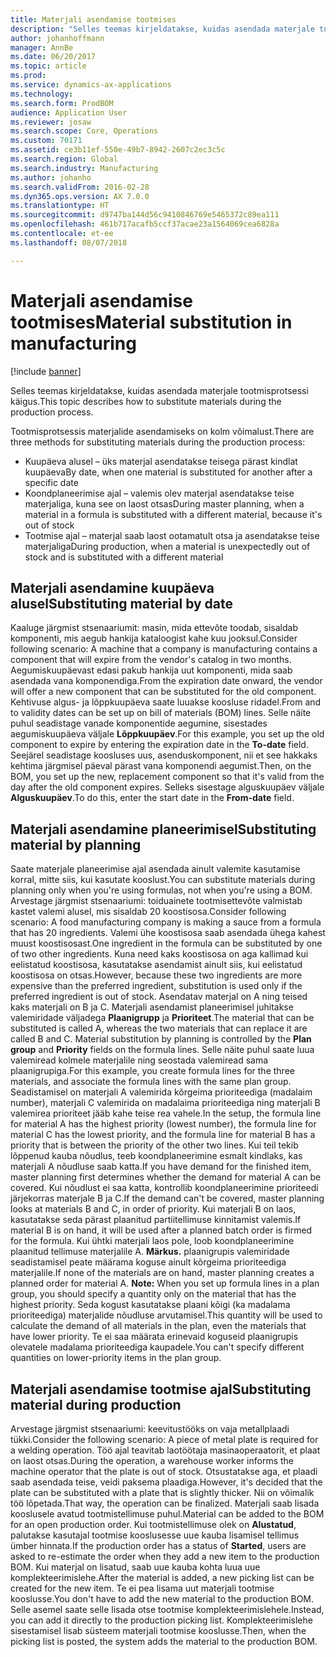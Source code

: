 ```yaml
---
title: Materjali asendamise tootmises
description: "Selles teemas kirjeldatakse, kuidas asendada materjale tootmisprotsessi käigus."
author: johanhoffmann
manager: AnnBe
ms.date: 06/20/2017
ms.topic: article
ms.prod: 
ms.service: dynamics-ax-applications
ms.technology: 
ms.search.form: ProdBOM
audience: Application User
ms.reviewer: josaw
ms.search.scope: Core, Operations
ms.custom: 70171
ms.assetid: ce3b11ef-550e-49b7-8942-2607c2ec3c5c
ms.search.region: Global
ms.search.industry: Manufacturing
ms.author: johanho
ms.search.validFrom: 2016-02-28
ms.dyn365.ops.version: AX 7.0.0
ms.translationtype: HT
ms.sourcegitcommit: d9747ba144d56c9410846769e5465372c89ea111
ms.openlocfilehash: 461b717acafb5ccf37acae23a1564069cea6828a
ms.contentlocale: et-ee
ms.lasthandoff: 08/07/2018

---
```


# <a name="material-substitution-in-manufacturing"></a><span data-ttu-id="7f3da-103">Materjali asendamise tootmises</span><span class="sxs-lookup"><span data-stu-id="7f3da-103">Material substitution in manufacturing</span></span>

[!include [banner](../includes/banner.md)]

<span data-ttu-id="7f3da-104">Selles teemas kirjeldatakse, kuidas asendada materjale tootmisprotsessi käigus.</span><span class="sxs-lookup"><span data-stu-id="7f3da-104">This topic describes how to substitute materials during the production process.</span></span> 

<span data-ttu-id="7f3da-105">Tootmisprotsessis materjalide asendamiseks on kolm võimalust.</span><span class="sxs-lookup"><span data-stu-id="7f3da-105">There are three methods for substituting materials during the production process:</span></span>

-   <span data-ttu-id="7f3da-106">Kuupäeva alusel – üks materjal asendatakse teisega pärast kindlat kuupäeva</span><span class="sxs-lookup"><span data-stu-id="7f3da-106">By date, when one material is substituted for another after a specific date</span></span>
-   <span data-ttu-id="7f3da-107">Koondplaneerimise ajal – valemis olev materjal asendatakse teise materjaliga, kuna see on laost otsas</span><span class="sxs-lookup"><span data-stu-id="7f3da-107">During master planning, when a material in a formula is substituted with a different material, because it's out of stock</span></span>
-   <span data-ttu-id="7f3da-108">Tootmise ajal – materjal saab laost ootamatult otsa ja asendatakse teise materjaliga</span><span class="sxs-lookup"><span data-stu-id="7f3da-108">During production, when a material is unexpectedly out of stock and is substituted with a different material</span></span>

## <a name="substituting-material-by-date"></a><span data-ttu-id="7f3da-109">Materjali asendamine kuupäeva alusel</span><span class="sxs-lookup"><span data-stu-id="7f3da-109">Substituting material by date</span></span>
<span data-ttu-id="7f3da-110">Kaaluge järgmist stsenaariumit: masin, mida ettevõte toodab, sisaldab komponenti, mis aegub hankija kataloogist kahe kuu jooksul.</span><span class="sxs-lookup"><span data-stu-id="7f3da-110">Consider following scenario: A machine that a company is manufacturing contains a component that will expire from the vendor's catalog in two months.</span></span> <span data-ttu-id="7f3da-111">Aegumiskuupäevast edasi pakub hankija uut komponenti, mida saab asendada vana komponendiga.</span><span class="sxs-lookup"><span data-stu-id="7f3da-111">From the expiration date onward, the vendor will offer a new component that can be substituted for the old component.</span></span> <span data-ttu-id="7f3da-112">Kehtivuse algus- ja lõppkuupäeva saate luuakse koosluse ridadel.</span><span class="sxs-lookup"><span data-stu-id="7f3da-112">From and to validity dates can be set up on bill of materials (BOM) lines.</span></span> <span data-ttu-id="7f3da-113">Selle näite puhul seadistage vanade komponentide aegumine, sisestades aegumiskuupäeva väljale **Lõppkuupäev**.</span><span class="sxs-lookup"><span data-stu-id="7f3da-113">For this example, you set up the old component to expire by entering the expiration date in the **To-date** field.</span></span> <span data-ttu-id="7f3da-114">Seejärel seadistage koosluses uus, asenduskomponent, nii et see hakkaks kehtima järgmisel päeval pärast vana komponendi aegumist.</span><span class="sxs-lookup"><span data-stu-id="7f3da-114">Then, on the BOM, you set up the new, replacement component so that it's valid from the day after the old component expires.</span></span> <span data-ttu-id="7f3da-115">Selleks sisestage alguskuupäev väljale **Alguskuupäev**.</span><span class="sxs-lookup"><span data-stu-id="7f3da-115">To do this, enter the start date in the **From-date** field.</span></span>

## <a name="substituting-material-by-planning"></a><span data-ttu-id="7f3da-116">Materjali asendamine planeerimisel</span><span class="sxs-lookup"><span data-stu-id="7f3da-116">Substituting material by planning</span></span>
<span data-ttu-id="7f3da-117">Saate materjale planeerimise ajal asendada ainult valemite kasutamise korral, mitte siis, kui kasutate kooslust.</span><span class="sxs-lookup"><span data-stu-id="7f3da-117">You can substitute materials during planning only when you're using formulas, not when you're using a BOM.</span></span> <span data-ttu-id="7f3da-118">Arvestage järgmist stsenaariumi: toiduainete tootmisettevõte valmistab kastet valemi alusel, mis sisaldab 20 koostisosa.</span><span class="sxs-lookup"><span data-stu-id="7f3da-118">Consider following scenario: A food manufacturing company is making a sauce from a formula that has 20 ingredients.</span></span> <span data-ttu-id="7f3da-119">Valemi ühe koostisosa saab asendada ühega kahest muust koostisosast.</span><span class="sxs-lookup"><span data-stu-id="7f3da-119">One ingredient in the formula can be substituted by one of two other ingredients.</span></span> <span data-ttu-id="7f3da-120">Kuna need kaks koostisosa on aga kallimad kui eelistatud koostisosa, kasutatakse asendamist ainult siis, kui eelistatud koostisosa on otsas.</span><span class="sxs-lookup"><span data-stu-id="7f3da-120">However, because these two ingredients are more expensive than the preferred ingredient, substitution is used only if the preferred ingredient is out of stock.</span></span> <span data-ttu-id="7f3da-121">Asendatav materjal on A ning teised kaks materjali on B ja C. Materjali asendamist planeerimisel juhitakse valemiridade väljadega **Plaanigrupp** ja **Prioriteet**.</span><span class="sxs-lookup"><span data-stu-id="7f3da-121">The material that can be substituted is called A, whereas the two materials that can replace it are called B and C. Material substitution by planning is controlled by the **Plan group** and **Priority** fields on the formula lines.</span></span> <span data-ttu-id="7f3da-122">Selle näite puhul saate luua valemiread kolmele materjalile ning seostada valemiread sama plaanigrupiga.</span><span class="sxs-lookup"><span data-stu-id="7f3da-122">For this example, you create formula lines for the three materials, and associate the formula lines with the same plan group.</span></span> <span data-ttu-id="7f3da-123">Seadistamisel on materjali A valemirida kõrgeima prioriteediga (madalaim number), materjali C valemirida on madalaima prioriteediga ning materjali B valemirea prioriteet jääb kahe teise rea vahele.</span><span class="sxs-lookup"><span data-stu-id="7f3da-123">In the setup, the formula line for material A has the highest priority (lowest number), the formula line for material C has the lowest priority, and the formula line for material B has a priority that is between the priority of the other two lines.</span></span> <span data-ttu-id="7f3da-124">Kui teil tekib lõppenud kauba nõudlus, teeb koondplaneerimine esmalt kindlaks, kas materjali A nõudluse saab katta.</span><span class="sxs-lookup"><span data-stu-id="7f3da-124">If you have demand for the finished item, master planning first determines whether the demand for material A can be covered.</span></span> <span data-ttu-id="7f3da-125">Kui nõudlust ei saa katta, kontrollib koondplaneerimine prioriteedi järjekorras materjale B ja C.</span><span class="sxs-lookup"><span data-stu-id="7f3da-125">If the demand can't be covered, master planning looks at materials B and C, in order of priority.</span></span> <span data-ttu-id="7f3da-126">Kui materjali B on laos, kasutatakse seda pärast plaanitud partiitellimuse kinnitamist valemis.</span><span class="sxs-lookup"><span data-stu-id="7f3da-126">If material B is on hand, it will be used after a planned batch order is firmed for the formula.</span></span> <span data-ttu-id="7f3da-127">Kui ühtki materjali laos pole, loob koondplaneerimine plaanitud tellimuse materjalile A. **Märkus.** plaanigrupis valemiridade seadistamisel peate määrama koguse ainult kõrgeima prioriteediga materjalile.</span><span class="sxs-lookup"><span data-stu-id="7f3da-127">If none of the materials are on hand, master planning creates a planned order for material A. **Note:** When you set up formula lines in a plan group, you should specify a quantity only on the material that has the highest priority.</span></span> <span data-ttu-id="7f3da-128">Seda kogust kasutatakse plaani kõigi (ka madalama prioriteediga) materjalide nõudluse arvutamisel.</span><span class="sxs-lookup"><span data-stu-id="7f3da-128">This quantity will be used to calculate the demand of all materials in the plan, even the materials that have lower priority.</span></span> <span data-ttu-id="7f3da-129">Te ei saa määrata erinevaid koguseid plaanigrupis olevatele madalama prioriteediga kaupadele.</span><span class="sxs-lookup"><span data-stu-id="7f3da-129">You can't specify different quantities on lower-priority items in the plan group.</span></span>

## <a name="substituting-material-during-production"></a><span data-ttu-id="7f3da-130">Materjali asendamise tootmise ajal</span><span class="sxs-lookup"><span data-stu-id="7f3da-130">Substituting material during production</span></span>
<span data-ttu-id="7f3da-131">Arvestage järgmist stsenaariumi: keevitustööks on vaja metallplaadi tükki.</span><span class="sxs-lookup"><span data-stu-id="7f3da-131">Consider the following scenario: A piece of metal plate is required for a welding operation.</span></span> <span data-ttu-id="7f3da-132">Töö ajal teavitab laotöötaja masinaoperaatorit, et plaat on laost otsas.</span><span class="sxs-lookup"><span data-stu-id="7f3da-132">During the operation, a warehouse worker informs the machine operator that the plate is out of stock.</span></span> <span data-ttu-id="7f3da-133">Otsustatakse aga, et plaadi saab asendada teise, veidi paksema plaadiga.</span><span class="sxs-lookup"><span data-stu-id="7f3da-133">However, it's decided that the plate can be substituted with a plate that is slightly thicker.</span></span> <span data-ttu-id="7f3da-134">Nii on võimalik töö lõpetada.</span><span class="sxs-lookup"><span data-stu-id="7f3da-134">That way, the operation can be finalized.</span></span> <span data-ttu-id="7f3da-135">Materjali saab lisada kooslusele avatud tootmistellimuse puhul.</span><span class="sxs-lookup"><span data-stu-id="7f3da-135">Material can be added to the BOM for an open production order.</span></span> <span data-ttu-id="7f3da-136">Kui tootmistellimuse olek on **Alustatud**, palutakse kasutajal tootmise kooslusesse uue kauba lisamisel tellimus ümber hinnata.</span><span class="sxs-lookup"><span data-stu-id="7f3da-136">If the production order has a status of **Started**, users are asked to re-estimate the order when they add a new item to the production BOM.</span></span> <span data-ttu-id="7f3da-137">Kui materjal on lisatud, saab uue kauba kohta luua uue komplekteerimislehe.</span><span class="sxs-lookup"><span data-stu-id="7f3da-137">After the material is added, a new picking list can be created for the new item.</span></span> <span data-ttu-id="7f3da-138">Te ei pea lisama uut materjali tootmise kooslusse.</span><span class="sxs-lookup"><span data-stu-id="7f3da-138">You don't have to add the new material to the production BOM.</span></span> <span data-ttu-id="7f3da-139">Selle asemel saate selle lisada otse tootmise komplekteerimislehele.</span><span class="sxs-lookup"><span data-stu-id="7f3da-139">Instead, you can add it directly to the production picking list.</span></span> <span data-ttu-id="7f3da-140">Komplekteerimislehe sisestamisel lisab süsteem materjali tootmise kooslusse.</span><span class="sxs-lookup"><span data-stu-id="7f3da-140">Then, when the picking list is posted, the system adds the material to the production BOM.</span></span>




